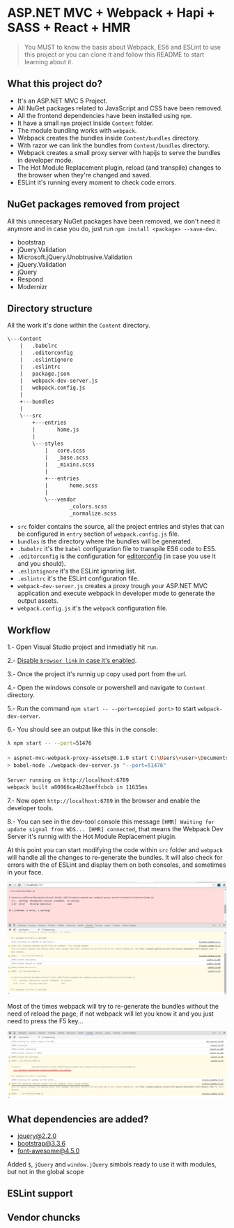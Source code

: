 # ASP.NET MVC + Webpack + Hapi + SASS + React + HMR

> You MUST to know the basis about Webpack, ES6 and ESLint to use this project or
you can clone it and follow this README to start learning about it.

## What this project do?

- It's an ASP.NET MVC 5 Project.
- All NuGet packages related to JavaScript and CSS have been removed.
- All the frontend dependencies have been installed using `npm`.
- It have a small `npm` project inside `Content` folder.
- The module bundling works with `webpack`.
- Webpack creates the bundles inside `Content/bundles` directory.
- With razor we can link the bundles from `Content/bundles` directory.
- Webpack creates a small proxy server with hapijs to serve the bundles in developer mode.
- The Hot Module Replacement plugin, reload (and transpile) changes to the browser when they're changed and saved.
- ESLint it's running every moment to check code errors.

## NuGet packages removed from project

All this unnecesary NuGet packages have been removed, we don't need it anymore and in case you do, just run `npm install <package> --save-dev`.

- bootstrap
- jQuery.Validation
- Microsoft.jQuery.Unobtrusive.Validation
- jQuery.Validation
- jQuery
- Respond
- Modernizr

## Directory structure

All the work it's done within the `Content` directory.

```
\---Content
    |   .babelrc
    |   .editorconfig
    |   .eslintignore
    |   .eslintrc
    |   package.json
    |   webpack-dev-server.js
    |   webpack.config.js
    |
    +---bundles
    |
    \---src
        +---entries
        |       home.js
        |       
        \---styles
            |   core.scss
            |   _base.scss
            |   _mixins.scss
            |   
            +---entries
            |       home.scss
            |       
            \---vendor
                    _colors.scss
                    _normalize.scss
```

- `src` folder contains the source, all the project entries and styles that can be configured in `entry` section of `webpack.config.js` file.
- `bundles` is the directory where the bundles will be generated.
- `.babelrc` it's the `babel` configuration file to transpile ES6 code to ES5.
- `.editorconfig` is the configuration for [editorconfig](http://editorconfig.org) (in case you use it and you should).
- `.eslintignore` it's the ESLint ignoring list.
- `.eslintrc` it's the ESLint configuration file.
- `webpack-dev-server.js` creates a proxy trough your ASP.NET MVC application and execute webpack in developer mode to generate the output assets.
- `webpack.config.js` it's the `webpack` configuration file.

## Workflow

1.- Open Visual Studio project and inmediatly hit `run`.

2.- [Disable `browser link` in case it's enabled](http://stackoverflow.com/a/23140874/1301872).

3.- Once the project it's runnig up copy used port from the url.

4.- Open the windows console or powershell and navigate to `Content` directory.

5.- Run the command `npm start -- --port=<copied port>` to start `webpack-dev-server`.

6.- You should see an output like this in the console:

```sh
λ npm start -- --port=51476

> aspnet-mvc-webpack-proxy-assets@0.1.0 start C:\Users\<user>\Documents\Visual Studio 2015\Projects\aspnet-mvc-webpack-proxy-assets\Content
> babel-node ./webpack-dev-server.js "--port=51476"

Server running on http://localhost:6789
webpack built a80866ca4b28aeffcbcb in 11635ms
```

7.- Now open `http://localhost:6789` in the browser and enable the developer tools.

8.- You can see in the dev-tool console this message `[HMR] Waiting for update signal from WDS... [HMR] connected`, that means the Webpack Dev Server it's runnig with the Hot Module Replacement plugin.

At this point you can start modifying the code within `src` folder and `webpack` will handle all the changes to re-generate the bundles. It will also check for errors with the of ESLint and display them on both consoles, and sometimes in your face.

![LOL](/.images/in-your-face.png)

Most of the times webpack will try to re-generate the bundles without the need of reload the page, if not webpack will let you know it and you just need to press the F5 key...

![Webpack message](/.images/hmr-warning.png)

## What dependencies are added?

- jquery@2.2.0
- bootstrap@3.3.6
- font-awesome@4.5.0

Added `$`, `jQuery` and `window.jQuery` simbols ready to use it with modules, but not in the global scope

## ESLint support

## Vendor chuncks
